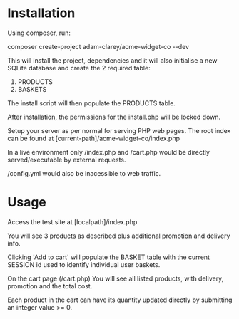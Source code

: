# Installation

Using composer, run:

composer create-project adam-clarey/acme-widget-co --dev

This will install the project, dependencies and it will also initialise a new SQLite database and create the 2 required table:
1. PRODUCTS
2. BASKETS
                                                            
The install script will then populate the PRODUCTS table.
                                                            
After installation, the permissions for the install.php will be locked down.

Setup your server as per normal for serving PHP web pages. The root index can be found at [current-path]/acme-widget-co/index.php

In a live environment only /index.php and /cart.php would be directly served/executable by external requests.

/config.yml would also be inacessible to web traffic. 

# Usage
Access the test site at [localpath]/index.php

You will see 3 products as described plus additional promotion and delivery info.

Clicking 'Add to cart' will populate the BASKET table with the current SESSION id used to identify individual user baskets.

On the cart page (/cart.php) You will see all listed products, with delivery, promotion and the total cost.

Each product in the cart can have its quantity updated directly by submitting an integer value >= 0.

